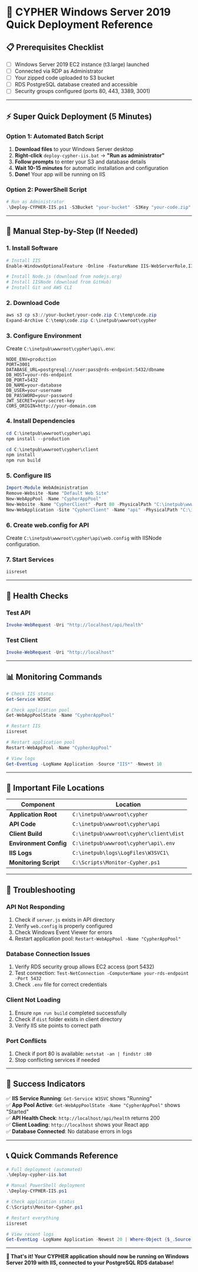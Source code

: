 # 🚀 CYPHER Windows Server 2019 Quick Deployment Reference

## 📋 **Prerequisites Checklist**
- [ ] Windows Server 2019 EC2 instance (t3.large) launched
- [ ] Connected via RDP as Administrator
- [ ] Your zipped code uploaded to S3 bucket
- [ ] RDS PostgreSQL database created and accessible
- [ ] Security groups configured (ports 80, 443, 3389, 3001)

---

## ⚡ **Super Quick Deployment (5 Minutes)**

### **Option 1: Automated Batch Script**
1. **Download files** to your Windows Server desktop
2. **Right-click** `deploy-cypher-iis.bat` → **"Run as administrator"**
3. **Follow prompts** to enter your S3 and database details
4. **Wait 10-15 minutes** for automatic installation and configuration
5. **Done!** Your app will be running on IIS

### **Option 2: PowerShell Script**
```powershell
# Run as Administrator
.\Deploy-CYPHER-IIS.ps1 -S3Bucket "your-bucket" -S3Key "your-code.zip" -RDSEndpoint "your-rds-endpoint" -DBName "your-db" -DBUser "your-user" -DBPassword "your-password"
```

---

## 🔧 **Manual Step-by-Step (If Needed)**

### **1. Install Software**
```powershell
# Install IIS
Enable-WindowsOptionalFeature -Online -FeatureName IIS-WebServerRole,IIS-WebServer,IIS-CommonHttpFeatures,IIS-HttpErrors,IIS-HttpLogging,IIS-RequestFiltering,IIS-StaticContent,IIS-DefaultDocument,IIS-DirectoryBrowsing,IIS-ASPNET45

# Install Node.js (download from nodejs.org)
# Install IISNode (download from GitHub)
# Install Git and AWS CLI
```

### **2. Download Code**
```powershell
aws s3 cp s3://your-bucket/your-code.zip C:\temp\code.zip
Expand-Archive C:\temp\code.zip C:\inetpub\wwwroot\cypher
```

### **3. Configure Environment**
Create `C:\inetpub\wwwroot\cypher\api\.env`:
```
NODE_ENV=production
PORT=3001
DATABASE_URL=postgresql://user:pass@rds-endpoint:5432/dbname
DB_HOST=your-rds-endpoint
DB_PORT=5432
DB_NAME=your-database
DB_USER=your-username
DB_PASSWORD=your-password
JWT_SECRET=your-secret-key
CORS_ORIGIN=http://your-domain.com
```

### **4. Install Dependencies**
```powershell
cd C:\inetpub\wwwroot\cypher\api
npm install --production

cd C:\inetpub\wwwroot\cypher\client
npm install
npm run build
```

### **5. Configure IIS**
```powershell
Import-Module WebAdministration
Remove-Website -Name "Default Web Site"
New-WebAppPool -Name "CypherAppPool"
New-Website -Name "CypherClient" -Port 80 -PhysicalPath "C:\inetpub\wwwroot\cypher\client\dist" -ApplicationPool "CypherAppPool"
New-WebApplication -Site "CypherClient" -Name "api" -PhysicalPath "C:\inetpub\wwwroot\cypher\api" -ApplicationPool "CypherAppPool"
```

### **6. Create web.config for API**
Create `C:\inetpub\wwwroot\cypher\api\web.config` with IISNode configuration.

### **7. Start Services**
```powershell
iisreset
```

---

## 🏥 **Health Checks**

### **Test API**
```powershell
Invoke-WebRequest -Uri "http://localhost/api/health"
```

### **Test Client**
```powershell
Invoke-WebRequest -Uri "http://localhost"
```

---

## 📊 **Monitoring Commands**

```powershell
# Check IIS status
Get-Service W3SVC

# Check application pool
Get-WebAppPoolState -Name "CypherAppPool"

# Restart IIS
iisreset

# Restart application pool
Restart-WebAppPool -Name "CypherAppPool"

# View logs
Get-EventLog -LogName Application -Source "IIS*" -Newest 10
```

---

## 🔗 **Important File Locations**

| Component | Location |
|-----------|----------|
| **Application Root** | `C:\inetpub\wwwroot\cypher` |
| **API Code** | `C:\inetpub\wwwroot\cypher\api` |
| **Client Build** | `C:\inetpub\wwwroot\cypher\client\dist` |
| **Environment Config** | `C:\inetpub\wwwroot\cypher\api\.env` |
| **IIS Logs** | `C:\inetpub\logs\LogFiles\W3SVC1\` |
| **Monitoring Script** | `C:\Scripts\Monitor-Cypher.ps1` |

---

## 🚨 **Troubleshooting**

### **API Not Responding**
1. Check if `server.js` exists in API directory
2. Verify `web.config` is properly configured
3. Check Windows Event Viewer for errors
4. Restart application pool: `Restart-WebAppPool -Name "CypherAppPool"`

### **Database Connection Issues**
1. Verify RDS security group allows EC2 access (port 5432)
2. Test connection: `Test-NetConnection -ComputerName your-rds-endpoint -Port 5432`
3. Check `.env` file for correct credentials

### **Client Not Loading**
1. Ensure `npm run build` completed successfully
2. Check if `dist` folder exists in client directory
3. Verify IIS site points to correct path

### **Port Conflicts**
1. Check if port 80 is available: `netstat -an | findstr :80`
2. Stop conflicting services if needed

---

## 🎯 **Success Indicators**

✅ **IIS Service Running**: `Get-Service W3SVC` shows "Running"  
✅ **App Pool Active**: `Get-WebAppPoolState -Name "CypherAppPool"` shows "Started"  
✅ **API Health Check**: `http://localhost/api/health` returns 200  
✅ **Client Loading**: `http://localhost` shows your React app  
✅ **Database Connected**: No database errors in logs  

---

## 📞 **Quick Commands Reference**

```powershell
# Full deployment (automated)
.\deploy-cypher-iis.bat

# Manual PowerShell deployment
.\Deploy-CYPHER-IIS.ps1

# Check application status
C:\Scripts\Monitor-Cypher.ps1

# Restart everything
iisreset

# View recent logs
Get-EventLog -LogName Application -Newest 20 | Where-Object {$_.Source -like "*IIS*"}
```

---

**🎉 That's it! Your CYPHER application should now be running on Windows Server 2019 with IIS, connected to your PostgreSQL RDS database!**

